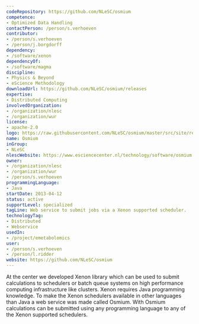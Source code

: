```yaml
---
codeRepository: https://github.com/NLeSC/osmium
competence:
- Optimized Data Handling
contactPerson: /person/s.verhoeven
contributor:
- /person/s.verhoeven
- /person/j.borgdorff
dependency:
- /software/xenon
dependencyOf:
- /software/magma
discipline:
- Physics & Beyond
- eScience Methodology
downloadUrl: https://github.com/NLeSC/osmium/releases
expertise:
- Distributed Computing
involvedOrganization:
- /organization/nlesc
- /organization/wur
license:
- apache-2.0
logo: https://raw.githubusercontent.com/NLeSC/osmium/master/src/site/resources/images/logo.png
name: Osmium
inGroup:
- NLeSC
nlescWebsite: https://www.esciencecenter.nl/technology/software/osmium
owner:
- /organization/nlesc
- /organization/wur
- /person/s.verhoeven
programmingLanguage:
- Java
startDate: 2013-04-12
status: active
supportLevel: specialized
tagLine: Web service to submit jobs via a Xenon supported scheduler.
technologyTag:
- Distributed
- Webservice
usedIn:
- /project/emetabolomics
user:
- /person/s.verhoeven
- /person/l.ridder
website: https://github.com/NLeSC/osmium
---
```

At the center we developed Xenon library which can be used to submit calculations to schedulers or batch queue systems on high performance computing infrastructure like clusters. Xenon requires Java programming knowledge. To make the Xenon schedulers available in other languages than Java a web service was made called Osmium. With Osmium calculations can be submitted using any programming language to any of the Xenon supported schedulers.
